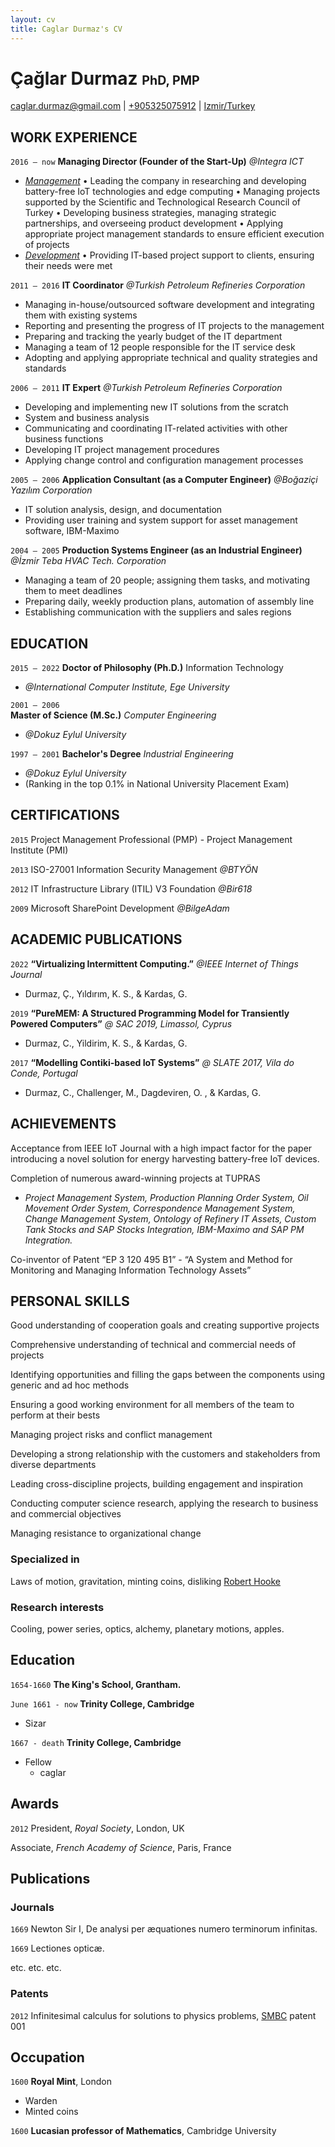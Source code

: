 ```yaml
---
layout: cv
title: Caglar Durmaz's CV
---
```

# Çağlar Durmaz <span style="font-size:70%;">PhD, PMP<span>

<div id="webaddress">
<a href="caglar.durmaz@gmail.com">caglar.durmaz@gmail.com</a>
| <a href="+905325075912">+905325075912</a>
| <a href="https://en.wikipedia.org/wiki/%c4%b0zmir">Izmir/Turkey</a>
</div>


## WORK EXPERIENCE

`2016 – now`
__Managing Director (Founder of the Start-Up)__ _@Integra ICT_
- <ins>_Management_</ins>
  • Leading the company in researching and developing battery-free IoT technologies and edge computing
  • Managing projects supported by the Scientific and Technological Research Council of Turkey 
  • Developing business strategies, managing strategic partnerships, and overseeing product development
  • Applying appropriate project management standards to ensure efficient execution of projects
- _<ins>Development_</ins>
  • Providing IT-based project support to clients, ensuring their needs were met

`2011 – 2016`
__IT Coordinator__ _@Turkish Petroleum Refineries Corporation_
- Managing in-house/outsourced software development and integrating them with existing systems
- Reporting and presenting the progress of IT projects to the management
- Preparing and tracking the yearly budget of the IT department
- Managing a team of 12 people responsible for the IT service desk
- Adopting and applying appropriate technical and quality strategies and standards

`2006 – 2011`
__IT Expert__ _@Turkish Petroleum Refineries Corporation_
* Developing and implementing new IT solutions from the scratch 
* System and business analysis
* Communicating and coordinating IT-related activities with other business functions
* Developing IT project management procedures 
* Applying change control and configuration management processes

`2005 – 2006`
__Application Consultant (as a Computer Engineer)__ _@Boğaziçi Yazılım Corporation_
- IT solution analysis, design, and documentation
- Providing user training and system support for asset management software, IBM-Maximo

`2004 – 2005`
__Production Systems Engineer (as an Industrial Engineer)__ _@İzmir Teba HVAC Tech. Corporation_
- Managing a team of 20 people; assigning them tasks, and motivating them to meet deadlines
- Preparing daily, weekly production plans, automation of assembly line 
- Establishing communication with the suppliers and sales regions

## EDUCATION
`2015 – 2022`
__Doctor of Philosophy (Ph.D.)__ Information Technology
- _@International Computer Institute, Ege University_

`2001 – 2006`	
__Master of Science (M.Sc.)__ _Computer Engineering_
- _@Dokuz Eylul University_

`1997 – 2001`
__Bachelor's Degree__ _Industrial Engineering_ 
- _@Dokuz Eylul University_ 
- (Ranking in the top 0.1% <!--among 1.5 million students--> in National University Placement Exam)

## CERTIFICATIONS
`2015`
Project Management Professional (PMP) - Project Management Institute (PMI)

`2013`
ISO-27001 Information Security Management _@BTYÖN_

`2012`
IT Infrastructure Library (ITIL) V3 Foundation  _@Bir618_

`2009`
Microsoft SharePoint Development _@BilgeAdam_

## ACADEMIC PUBLICATIONS
`2022`
__“Virtualizing Intermittent Computing.”__
_@IEEE Internet of Things Journal_
- Durmaz, Ç., Yıldırım, K. S., & Kardas, G.
<!-- - DOI: 10.1109/JIOT.2022.3176587. -->

`2019`
__“PureMEM: A Structured Programming Model for Transiently Powered Computers”__
_@ SAC 2019, Limassol, Cyprus_ 
- Durmaz, C., Yildirim, K. S., & Kardas, G.
<!-- DOI:10.1145/3297280.3299739 -->

`2017` 
__“Modelling Contiki-based IoT Systems”__ 
_@ SLATE 2017, Vila do Conde, Portugal_
- Durmaz, C., Challenger, M., Dagdeviren, O. , & Kardas, G. 
<!-- DOI: 10.4230/OASIcs.SLATE.2017.5. -->

## ACHIEVEMENTS

Acceptance from IEEE IoT Journal with a high impact factor for the paper introducing a novel solution for energy harvesting battery-free IoT devices.

Completion of numerous award-winning projects at TUPRAS
- _Project Management System, Production Planning Order System, Oil Movement Order System, Correspondence Management System, Change Management System, Ontology of Refinery IT Assets, Custom Tank Stocks and SAP Stocks Integration, IBM-Maximo and SAP PM Integration._

Co-inventor of Patent “EP 3 120 495 B1” - “A System and Method for Monitoring and Managing Information Technology Assets” 

## PERSONAL SKILLS
Good understanding of cooperation goals and creating supportive projects

Comprehensive understanding of technical and commercial needs of projects

Identifying opportunities and filling the gaps between the components using generic and ad hoc methods

Ensuring a good working environment for all members of the team to perform at their bests

Managing project risks and conflict management

Developing a strong relationship with the customers and stakeholders from diverse departments

Leading cross-discipline projects, building engagement and inspiration

Conducting computer science research, applying the research to business and commercial objectives

Managing resistance to organizational change


### Specialized in

Laws of motion, gravitation, minting coins, disliking [Robert Hooke](http://en.wikipedia.org/wiki/Robert_Hooke)


### Research interests

Cooling, power series, optics, alchemy, planetary motions, apples.


## Education

`1654-1660`
__The King's School, Grantham.__

`June 1661 - now`
__Trinity College, Cambridge__

- Sizar

`1667 - death`
__Trinity College, Cambridge__

- Fellow
  - caglar



## Awards

`2012`
President, *Royal Society*, London, UK

Associate, *French Academy of Science*, Paris, France



## Publications

<!-- A list is also available [online](http://scholar.google.co.uk/citations?user=LTOTl0YAAAAJ) -->

### Journals

`1669`
Newton Sir I, De analysi per æquationes numero terminorum infinitas. 

`1669`
Lectiones opticæ.

etc. etc. etc.

### Patents

`2012`
Infinitesimal calculus for solutions to physics problems, [SMBC](http://www.techdirt.com/articles/20121011/09312820678/if-patents-had-been-around-time-newton.shtml) patent 001


## Occupation

`1600`
__Royal Mint__, London

- Warden
- Minted coins

`1600`
__Lucasian professor of Mathematics__, Cambridge University



<!-- ### Footer

Last updated: May 2013 -->


